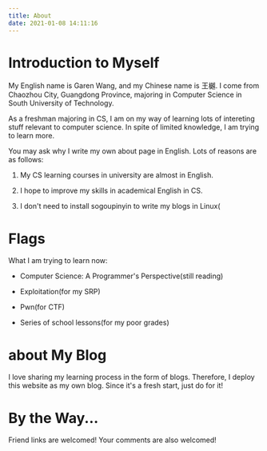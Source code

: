 ```yaml
---
title: About
date: 2021-01-08 14:11:16
---
```


# Introduction to Myself

My English name is Garen Wang, and my Chinese name is 王樾. I come from Chaozhou City, Guangdong Province, majoring in Computer Science in South University of Technology.

As a freshman majoring in CS, I am on my way of learning lots of intereting stuff relevant to computer science. In spite of limited knowledge, I am trying to learn more.

You may ask why I write my own about page in English. Lots of reasons are as follows:

1. My CS learning courses in university are almost in English.

2. I hope to improve my skills in academical English in CS.

3. I don't need to install sogoupinyin to write my blogs in Linux(

# Flags

What I am trying to learn now:

- Computer Science: A Programmer's Perspective(still reading)

- Exploitation(for my SRP)

- Pwn(for CTF)

- Series of school lessons(for my poor grades)

# about My Blog

I love sharing my learning process in the form of blogs. Therefore, I deploy this website as my own blog. Since it's a fresh start, just do for it!

# By the Way...

Friend links are welcomed! Your comments are also welcomed!

